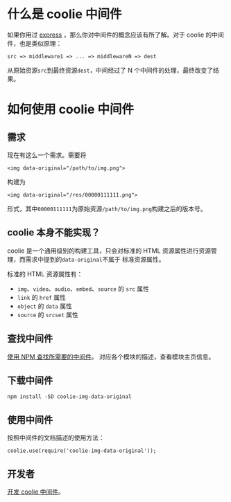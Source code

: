 # 什么是 coolie 中间件

如果你用过 [express](http://expressjs.com/) ，那么你对中间件的概念应该有所了解。对于 coolie 的中间件，也是类似原理：

```
src => middleware1 => ... => middlewareN => dest
```

从原始资源`src`到最终资源`dest`，中间经过了 N 个中间件的处理，最终改变了结果。


# 如何使用 coolie 中间件

## 需求
现在有这么一个需求。需要将

```
<img data-original="/path/to/img.png">
```

构建为

```
<img data-original="/res/00000111111.png">
```

形式，其中`00000111111`为原始资源`/path/to/img.png`构建之后的版本号。


## coolie 本身不能实现？
coolie 是一个通用级别的构建工具，只会对标准的 HTML 资源属性进行资源管理，而需求中提到的`data-original`不属于
标准资源属性。

标准的 HTML 资源属性有：

- `img`、`video`、`audio`、`embed`、`source` 的 `src` 属性
- `link` 的 `href` 属性
- `object` 的 `data` 属性
- `source` 的 `srcset` 属性


## 查找中间件
[使用 NPM 查找所需要的中间件](https://www.npmjs.com/search?q=coolie-)。
对应各个模块的描述，查看模块主页信息。


## 下载中间件 
```
npm install -SD coolie-img-data-original
```


## 使用中间件
按照中间件的文档描述的使用方法：
```
coolie.use(require('coolie-img-data-original'));
```


## 开发者
[开发 coolie 中间件](/develop/middleware.md)。

